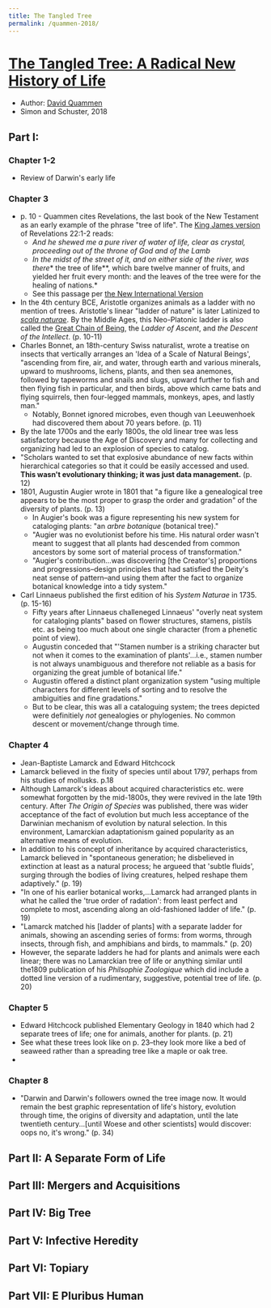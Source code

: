 ```yaml
---
title: The Tangled Tree
permalink: /quammen-2018/
---
```


# [The Tangled Tree: A Radical New History of Life](https://www.simonandschuster.com/books/The-Tangled-Tree/David-Quammen/9781476776637) 
* Author: [David Quammen](https://en.wikipedia.org/wiki/David_Quammen)
* Simon and Schuster, 2018

## Part I:
### Chapter 1-2
* Review of Darwin's early life

### Chapter 3
* p. 10 - Quammen cites Revelations, the last book of the New Testament as an early example of the phrase "tree of life".  The [King James version](https://www.youtube.com/watch?v=x5c2iRHlAHA) of Revelations 22:1-2 reads: 
	* *And he shewed me a pure river of water of life, clear as crystal, proceeding out of the throne of God and of the Lamb*
	* *In the midst of the street of it, and on either side of the river, was there** the tree of life**, which bare twelve manner of fruits, and yielded her fruit every month: and the leaves of the tree were for the healing of nations.*
	* See this passage per [the New International Version](https://www.biblegateway.com/passage/?search=Revelation%2022&version=NIV)
* In the 4th century BCE, Aristotle organizes animals as a ladder with no mention of trees. Aristotle's linear "ladder of nature" is later Latinized to [*scala naturae*](https://sites.google.com/site/aristotlethebiologist/aristotle-s-biology/great-chain-of-being). By the Middle Ages, this Neo-Platonic ladder is also called the [Great Chain of Being](https://en.wikipedia.org/wiki/Great_chain_of_being), the *Ladder of Ascent*, and *the Descent of the Intellect*. (p. 10-11)
* Charles Bonnet, an 18th-century Swiss naturalist, wrote a treatise on insects that vertically arranges an 'Idea of a Scale of Natural Beings', "ascending from fire, air, and water, through earth and various minerals, upward to mushrooms, lichens, plants, and then sea anemones, followed by tapeworms and snails and slugs, upward further to fish and then flying fish in particular, and then birds, above which came bats and flying squirrels, then four-legged mammals, monkeys, apes, and lastly man."
	* Notably, Bonnet ignored microbes, even though van Leeuwenhoek had discovered them about 70 years before. (p. 11)
* By the late 1700s and the early 1800s, the old linear tree was less satisfactory because the Age of Discovery and many for collecting and organizing had led to an explosion of species to catalog. 
* "Scholars wanted to set that explosive abundance of new facts within hierarchical categories so that it could be easily accessed and used. **This wasn't evolutionary thinking; it was just data management.** (p. 12)
* 1801, Augustin Augier wrote in 1801 that "a figure like a genealogical tree appears to be the most proper to grasp the order and gradation" of the diversity of plants. (p. 13)
	* In Augier's book was a figure representing his new system for cataloging plants: "an *arbre botanique* (botanical tree)."
	* "Augier was no evolutionist before his time. His natural order wasn't meant to suggest that all plants had descended from common ancestors by some sort of material process of transformation."
	* "Augier's contribution...was discovering [the Creator's] proportions and progressions–design principles that had satisfied the Deity's neat sense of pattern–and using them after the fact to organize botanical knowledge into a tidy system."
* Carl Linnaeus published the first edition of his *System Naturae* in 1735. (p. 15-16)
	* Fifty years after Linnaeus challeneged Linnaeus' "overly neat system for cataloging plants" based on flower structures, stamens, pistils etc. as being too much about one single character (from a phenetic point of view).
	* Augustin conceded that "'Stamen number is a striking character but not when it comes to the examination of plants'...i.e., stamen number is not always unambiguous and therefore not reliable as a basis for organizing the great jumble of botanical life."
	* Augustin offered a distinct plant organization system "using multiple characters for different levels of sorting and to resolve the ambiguities and fine gradations."
	* But to be clear, this was all a cataloguing system; the trees depicted were definitiely *not* genealogies or phylogenies. No common descent or movement/change through time.

### Chapter 4
* Jean-Baptiste Lamarck and Edward Hitchcock
* Lamarck believed in the fixity of species until about 1797, perhaps from his studies of mollusks. p.18
* Although Lamarck's ideas about acquired characteristics etc. were somewhat forgotten by the mid-1800s, they were revived in the late 19th century. After *The Origin of Species* was published, there was wider acceptance of the fact of evolution but much less acceptance of the Darwinian mechanism of evolution by natural selection. In this environment, Lamarckian adaptationism gained popularity as an alternative means of evolution.
* In addition to his concept of inheritance by acquired characteristics, Lamarck believed in "spontaneous generation; he disbelieved in extinction at least as a natural process; he argueed that 'subtle fluids', surging through the bodies of living creatures, helped reshape them adaptively." (p. 19)
* "In one of his earlier botanical works,...Lamarck had arranged plants in what he called the 'true order of radation': from least perfect and complete to most, ascending along an old-fashioned ladder of life." (p. 19)
* "Lamarck matched his [ladder of plants] with a separate ladder for animals, showing an ascending series of forms: from worms, through insects, through fish, and amphibians and birds, to mammals." (p. 20)
* However, the separate ladders he had for plants and animals were each linear;  there was no Lamarckian tree of life or anything similar until the1809 publication of his *Philsophie Zoologique* which did include a dotted line version of a rudimentary, suggestive, potential tree of life.  (p. 20)

### Chapter 5
* Edward Hitchcock published Elementary Geology in 1840 which had 2 separate trees of life; one for animals, another for plants. (p. 21)
* See what these trees look like on p. 23–they look more like a bed of seaweed rather than a spreading tree like a maple or oak tree.
* 

### Chapter 8
* "Darwin and Darwin's followers owned the tree image now. It would remain the best graphic representation of life's history, evolution through time, the origins of diversity and adaptation, until the late twentieth century...[until Woese and other scientists] would discover: oops no, it's wrong." (p. 34)


## Part II: A Separate Form of Life
## Part III: Mergers and Acquisitions
## Part IV: Big Tree
## Part V: Infective Heredity
## Part VI: Topiary
## Part VII: E Pluribus Human
